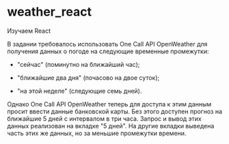# weather_react
Изучаем React


В задании требовалось использовать One Call API OpenWeather для получения
данных о погоде на следующие временные промежутки:

- "сейчас" (поминутно на ближайший час);

- "ближайшие два дня" (почасово на двое суток);

- "на этой неделе" (следующие семь дней).


Однако One Call API OpenWeather теперь для доступа к этим данным просит ввести
данные банковской карты. Без этого доступен прогноз на ближайшие 5 дней с
интервалом в три часа. Запрос и вывод этих данных реализован на вкладке
"5 дней". На другие вкладки выведена часть этих же данных, но за меньшие
промежутки времени.
